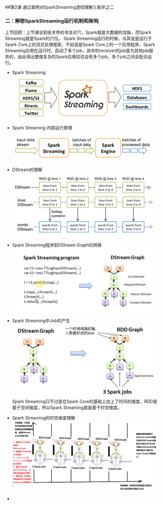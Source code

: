 ##第2课 通过案例对SparkStreaming透彻理解三板斧之二
### 二：解密SparkStreaming运行机制和架构
上节回顾：上节课谈到技术界的寻龙点穴，Spark就是大数据的龙脉，而Spark Streaming就是Spark的穴位。 Spark Streaming运行的时候，与其说是运行于Spark Core上的流式处理框架，不如说是Spark Core上的一个应用程序，Spark Streaming应用在运行时，启动了多个job，其中的receiver的job是为其他job服务的，由此得出要做复杂的Spark应用往往会有多个job，多个job之间会配合运行。

* Spark Streaming
![](3.png)

* Spark Streaming 内部运行原理
![](4.png)
* DStream的理解
![](7.png)
* Spark Streaming程序到DStream Graph的转换
![](5.png)
* Spark Streaming中Job的产生
![](6.png)
Spark Streaming只不过是在Spark Core的基础上加上了时间的维度，RDD是基于空间维度，所以Spark Streaming就是基于时空维度。

* Spark Streaming的时空维度理解
![](8.png)

* 


